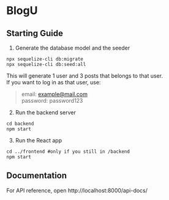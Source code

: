 # BlogU

## Starting Guide
1. Generate the database model and the seeder
```shell
npx sequelize-cli db:migrate
npx sequelize-cli db:seed:all
```
This will generate 1 user and 3 posts that belongs to that user.  
If you want to log in as that user, use:  
> email: example@mail.com  
> password: password123
2. Run the backend server
```shell
cd backend
npm start
```
3. Run the React app
```shell
cd ../frontend #only if you still in /backend
npm start
```

## Documentation
For API reference, open http://localhost:8000/api-docs/ 